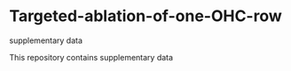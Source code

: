 # Targeted-ablation-of-one-OHC-row
supplementary data


This repository contains supplementary data 
